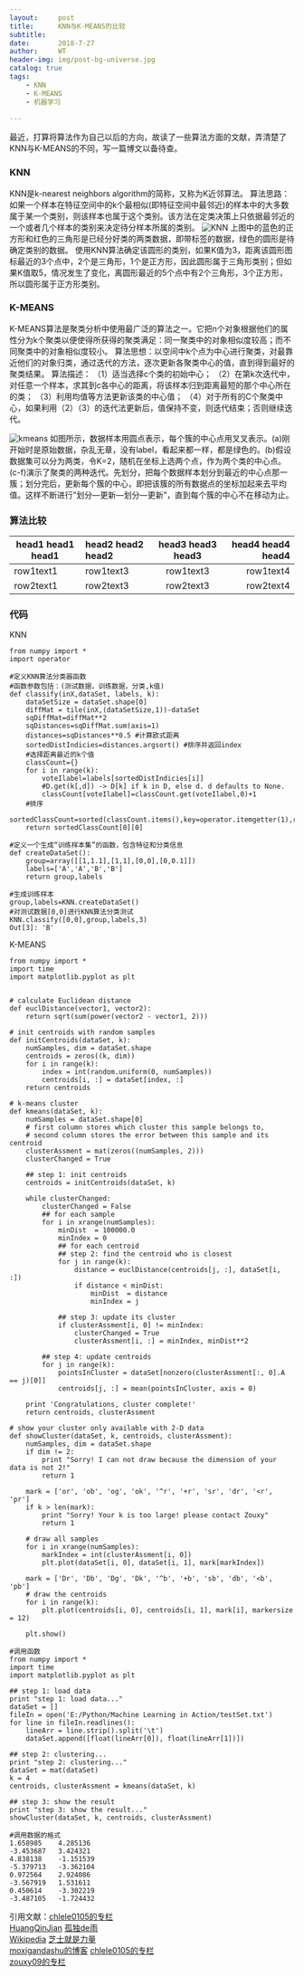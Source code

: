 ```yaml
---
layout:     post
title:      KNN与K-MEANS的比较
subtitle:   
date:       2018-7-27
author:     WT
header-img: img/post-bg-universe.jpg
catalog: true
tags:
    - KNN
    - K-MEANS
    - 机器学习
    
---
```

最近，打算将算法作为自己以后的方向，故读了一些算法方面的文献，弄清楚了KNN与K-MEANS的不同，写一篇博文以备待查。

### KNN ###

KNN是k-nearest neighbors algorithm的简称，又称为K近邻算法。
算法思路：如果一个样本在特征空间中的k个最相似(即特征空间中最邻近)的样本中的大多数属于某一个类别，则该样本也属于这个类别。该方法在定类决策上只依据最邻近的一个或者几个样本的类别来决定待分样本所属的类别。
![KNN](http://www.spatial.pro/img/KnnClassification.png)
上图中的蓝色的正方形和红色的三角形是已经分好类的两类数据，即带标签的数据，绿色的圆形是待确定类别的数据。
使用KNN算法确定该圆形的类别，如果K值为3，距离该圆形图标最近的3个点中，2个是三角形，1个是正方形，因此圆形属于三角形类别；但如果K值取5，情况发生了变化，离圆形最近的5个点中有2个三角形，3个正方形，所以圆形属于正方形类别。
  
### K-MEANS ###

K-MEANS算法是聚类分析中使用最广泛的算法之一。它把n个对象根据他们的属性分为k个聚类以便使得所获得的聚类满足：同一聚类中的对象相似度较高；而不同聚类中的对象相似度较小。
算法思想：以空间中k个点为中心进行聚类，对最靠近他们的对象归类，通过迭代的方法，逐次更新各聚类中心的值，直到得到最好的聚类结果。
算法描述：
（1）适当选择c个类的初始中心； 
（2）在第k次迭代中，对任意一个样本，求其到c各中心的距离，将该样本归到距离最短的那个中心所在的类； 
（3）利用均值等方法更新该类的中心值； 
（4）对于所有的C个聚类中心，如果利用（2）（3）的迭代法更新后，值保持不变，则迭代结束；否则继续迭代。

![kmeans](http://www.spatial.pro/img/Kmeans.png)
如图所示，数据样本用圆点表示，每个簇的中心点用叉叉表示。(a)刚开始时是原始数据，杂乱无章，没有label，看起来都一样，都是绿色的。(b)假设数据集可以分为两类，令K=2，随机在坐标上选两个点，作为两个类的中心点。(c-f)演示了聚类的两种迭代。先划分，把每个数据样本划分到最近的中心点那一簇；划分完后，更新每个簇的中心，即把该簇的所有数据点的坐标加起来去平均值。这样不断进行”划分—更新—划分—更新”，直到每个簇的中心不在移动为止。

### 算法比较 ###

<table>
  <thead>
    <tr>
      <th>head1 head1 head1</th>
      <th align="left">head2 head2 head2</th>
      <th align="center">head3 head3 head3</th>
      <th align="right">head4 head4 head4</th>
    </tr>
  </thead>
  <tbody>
    <tr>
      <td>row1text1</td>
      <td align="left">row1text3</td>
      <td align="center">row1text3</td>
      <td align="right">row1text4</td>
    </tr>
    <tr>
      <td>row2text1</td>
      <td align="left">row2text3</td>
      <td align="center">row2text3</td>
      <td align="right">row2text4</td>
    </tr>
  </tbody>
</table>


### 代码 ### 

KNN 

	from numpy import *
	import operator

	#定义KNN算法分类器函数
	#函数参数包括：(测试数据，训练数据，分类,k值)
	def classify(inX,dataSet, labels, k):
		dataSetSize = dataSet.shape[0]
		diffMat = tile(inX,(dataSetSize,1))-dataSet
		sqDiffMat=diffMat**2
		sqDistances=sqDiffMat.sum(axis=1)
		distances=sqDistances**0.5 #计算欧式距离
		sortedDistIndicies=distances.argsort() #排序并返回index
		#选择距离最近的k个值
		classCount={}
		for i in range(k):
			voteIlabel=labels[sortedDistIndicies[i]]
			#D.get(k[,d]) -> D[k] if k in D, else d. d defaults to None.
			classCount[voteIlabel]=classCount.get(voteIlabel,0)+1
		#排序
		sortedClassCount=sorted(classCount.items(),key=operator.itemgetter(1),reverse=True)
		return sortedClassCount[0][0]
		
	#定义一个生成“训练样本集”的函数，包含特征和分类信息
	def createDataSet():
		group=array([[1,1.1],[1,1],[0,0],[0,0.1]])
		labels=['A','A','B','B']
		return group,labels
		
	#生成训练样本
	group,labels=KNN.createDataSet()
	#对测试数据[0,0]进行KNN算法分类测试
	KNN.classify([0,0],group,labels,3)
	Out[3]: 'B'
	
K-MEANS

	from numpy import *
	import time
	import matplotlib.pyplot as plt
	 
	 
	# calculate Euclidean distance
	def euclDistance(vector1, vector2):
		return sqrt(sum(power(vector2 - vector1, 2)))
	 
	# init centroids with random samples
	def initCentroids(dataSet, k):
		numSamples, dim = dataSet.shape
		centroids = zeros((k, dim))
		for i in range(k):
			index = int(random.uniform(0, numSamples))
			centroids[i, :] = dataSet[index, :]
		return centroids
	 
	# k-means cluster
	def kmeans(dataSet, k):
		numSamples = dataSet.shape[0]
		# first column stores which cluster this sample belongs to,
		# second column stores the error between this sample and its centroid
		clusterAssment = mat(zeros((numSamples, 2)))
		clusterChanged = True
	 
		## step 1: init centroids
		centroids = initCentroids(dataSet, k)
	 
		while clusterChanged:
			clusterChanged = False
			## for each sample
			for i in xrange(numSamples):
				minDist  = 100000.0
				minIndex = 0
				## for each centroid
				## step 2: find the centroid who is closest
				for j in range(k):
					distance = euclDistance(centroids[j, :], dataSet[i, :])
					if distance < minDist:
						minDist  = distance
						minIndex = j
				
				## step 3: update its cluster
				if clusterAssment[i, 0] != minIndex:
					clusterChanged = True
					clusterAssment[i, :] = minIndex, minDist**2
	 
			## step 4: update centroids
			for j in range(k):
				pointsInCluster = dataSet[nonzero(clusterAssment[:, 0].A == j)[0]]
				centroids[j, :] = mean(pointsInCluster, axis = 0)
	 
		print 'Congratulations, cluster complete!'
		return centroids, clusterAssment
	 
	# show your cluster only available with 2-D data
	def showCluster(dataSet, k, centroids, clusterAssment):
		numSamples, dim = dataSet.shape
		if dim != 2:
			print "Sorry! I can not draw because the dimension of your data is not 2!"
			return 1
	 
		mark = ['or', 'ob', 'og', 'ok', '^r', '+r', 'sr', 'dr', '<r', 'pr']
		if k > len(mark):
			print "Sorry! Your k is too large! please contact Zouxy"
			return 1
	 
		# draw all samples
		for i in xrange(numSamples):
			markIndex = int(clusterAssment[i, 0])
			plt.plot(dataSet[i, 0], dataSet[i, 1], mark[markIndex])
	 
		mark = ['Dr', 'Db', 'Dg', 'Dk', '^b', '+b', 'sb', 'db', '<b', 'pb']
		# draw the centroids
		for i in range(k):
			plt.plot(centroids[i, 0], centroids[i, 1], mark[i], markersize = 12)
	 
		plt.show()
		
	#调用函数
	from numpy import *
	import time
	import matplotlib.pyplot as plt
	 
	## step 1: load data
	print "step 1: load data..."
	dataSet = []
	fileIn = open('E:/Python/Machine Learning in Action/testSet.txt')
	for line in fileIn.readlines():
		lineArr = line.strip().split('\t')
		dataSet.append([float(lineArr[0]), float(lineArr[1])])
	 
	## step 2: clustering...
	print "step 2: clustering..."
	dataSet = mat(dataSet)
	k = 4
	centroids, clusterAssment = kmeans(dataSet, k)
	 
	## step 3: show the result
	print "step 3: show the result..."
	showCluster(dataSet, k, centroids, clusterAssment)
	
	#调用数据的格式	
	1.658985	4.285136
	-3.453687	3.424321
	4.838138	-1.151539
	-5.379713	-3.362104
	0.972564	2.924086
	-3.567919	1.531611
	0.450614	-3.302219
	-3.487105	-1.724432


引用文献：[chlele0105的专栏](https://blog.csdn.net/chlele0105/article/details/12997391)  
	  [HuangQinJian](https://blog.csdn.net/sinat_35512245/article/details/55051306)
	  [孤独de雨](https://blog.csdn.net/t0903/article/details/52678944)  
	  [Wikipedia](https://en.wikipedia.org/wiki/K-nearest_neighbors_algorithm)
	  [芝士就是力量](https://www.cnblogs.com/190260995xixi/p/5945652.html)  
	  [moxigandashu的博客](https://blog.csdn.net/moxigandashu/article/details/71169991)
	  [chlele0105的专栏](https://blog.csdn.net/chlele0105/article/details/12997391)  
	  [zouxy09的专栏](https://blog.csdn.net/zouxy09/article/details/17589329)
	  
  
  
  
